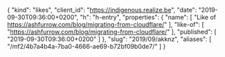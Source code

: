 {
  "kind": "likes",
  "client_id": "https://indigenous.realize.be",
  "date": "2019-09-30T09:36:00+0200",
  "h": "h-entry",
  "properties": {
    "name": [
      "Like of https://ashfurrow.com/blog/migrating-from-cloudflare/"
    ],
    "like-of": [
      "https://ashfurrow.com/blog/migrating-from-cloudflare/"
    ],
    "published": [
      "2019-09-30T09:36:00+0200"
    ]
  },
  "slug": "2019/09/akknz",
  "aliases": [
    "/mf2/4b7a4b4a-7ba0-4666-ae69-b72bf09b0de7/"
  ]
}
